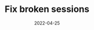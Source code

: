 ---
title: "Fix broken sessions"
content-type: ""
date: 2022-04-25
entry-type: 
entry-category: integration
connection-id: 
connection-version: 
pull-request: "https://github.com/singer-io/tap-skubana/pull/6"
---